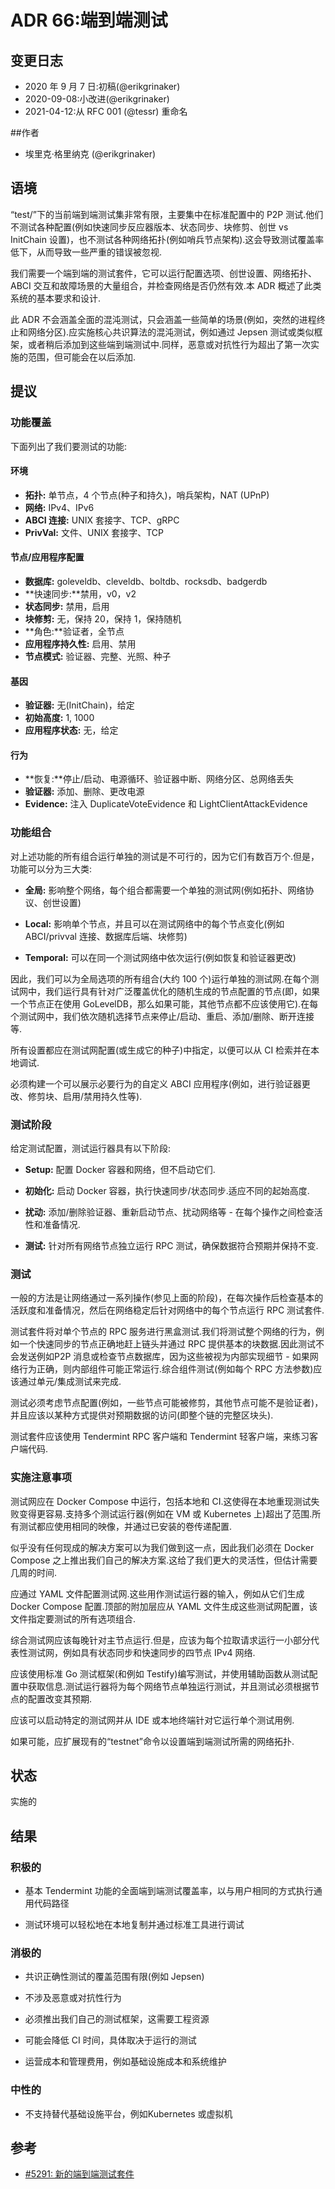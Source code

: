 # ADR 66:端到端测试

## 变更日志

- 2020 年 9 月 7 日:初稿(@erikgrinaker)
- 2020-09-08:小改进(@erikgrinaker)
- 2021-04-12:从 RFC 001 (@tessr) 重命名

##作者

- 埃里克·格里纳克 (@erikgrinaker)

## 语境

“test/”下的当前端到端测试集非常有限，主要集中在标准配置中的 P2P 测试.他们不测试各种配置(例如快速同步反应器版本、状态同步、块修剪、创世 vs InitChain 设置)，也不测试各种网络拓扑(例如哨兵节点架构).这会导致测试覆盖率低下，从而导致一些严重的错误被忽视.

我们需要一个端到端的测试套件，它可以运行配置选项、创世设置、网络拓扑、ABCI 交互和故障场景的大量组合，并检查网络是否仍然有效.本 ADR 概述了此类系统的基本要求和设计.

此 ADR 不会涵盖全面的混沌测试，只会涵盖一些简单的场景(例如，突然的进程终止和网络分区).应实施核心共识算法的混沌测试，例如通过 Jepsen 测试或类似框架，或者稍后添加到这些端到端测试中.同样，恶意或对抗性行为超出了第一次实施的范围，但可能会在以后添加.

## 提议

### 功能覆盖

下面列出了我们要测试的功能:

#### 环境

- **拓扑:** 单节点，4 个节点(种子和持久)，哨兵架构，NAT (UPnP)
- **网络:** IPv4、IPv6
- **ABCI 连接:** UNIX 套接字、TCP、gRPC
- **PrivVal:** 文件、UNIX 套接字、TCP

#### 节点/应用程序配置

- **数据库:** goleveldb、cleveldb、boltdb、rocksdb、badgerdb
- **快速同步:**禁用，v0，v2
- **状态同步:** 禁用，启用
- **块修剪:** 无，保持 20，保持 1，保持随机
- **角色:**验证者，全节点
- **应用程序持久性:** 启用、禁用
- **节点模式:** 验证器、完整、光照、种子

#### 基因

- **验证器:** 无(InitChain)，给定
- **初始高度:** 1, 1000
- **应用程序状态:** 无，给定

#### 行为

- **恢复:**停止/启动、电源循环、验证器中断、网络分区、总网络丢失
- **验证器:** 添加、删除、更改电源
- **Evidence:** 注入 DuplicateVoteEvidence 和 LightClientAttackEvidence

### 功能组合

对上述功能的所有组合运行单独的测试是不可行的，因为它们有数百万个.但是，功能可以分为三大类:

- **全局:** 影响整个网络，每个组合都需要一个单独的测试网(例如拓扑、网络协议、创世设置)

- **Local:** 影响单个节点，并且可以在测试网络中的每个节点变化(例如 ABCI/privval 连接、数据库后端、块修剪)

- **Temporal:** 可以在同一个测试网络中依次运行(例如恢复和验证器更改)

因此，我们可以为全局选项的所有组合(大约 100 个)运行单独的测试网.在每个测试网中，我们运行具有针对广泛覆盖优化的随机生成的节点配置的节点(即，如果一个节点正在使用 GoLevelDB，那么如果可能，其他节点都不应该使用它).在每个测试网中，我们依次随机选择节点来停止/启动、重启、添加/删除、断开连接等.

所有设置都应在测试网配置(或生成它的种子)中指定，以便可以从 CI 检索并在本地调试.

必须构建一个可以展示必要行为的自定义 ABCI 应用程序(例如，进行验证器更改、修剪块、启用/禁用持久性等).

### 测试阶段

给定测试配置，测试运行器具有以下阶段:

- **Setup:** 配置 Docker 容器和网络，但不启动它们.

- **初始化:** 启动 Docker 容器，执行快速同步/状态同步.适应不同的起始高度.

- **扰动:** 添加/删除验证器、重新启动节点、扰动网络等 - 在每个操作之间检查活性和准备情况.

- **测试:** 针对所有网络节点独立运行 RPC 测试，确保数据符合预期并保持不变.

### 测试

一般的方法是让网络通过一系列操作(参见上面的阶段)，在每次操作后检查基本的活跃度和准备情况，然后在网络稳定后针对网络中的每个节点运行 RPC 测试套件.

测试套件将对单个节点的 RPC 服务进行黑盒测试.我们将测试整个网络的行为，例如一个快速同步的节点正确地赶上链头并通过 RPC 提供基本的块数据.因此测试不会发送例如P2P 消息或检查节点数据库，因为这些被视为内部实现细节 - 如果网络行为正确，则内部组件可能正常运行.综合组件测试(例如每个 RPC 方法参数)应该通过单元/集成测试来完成.

测试必须考虑节点配置(例如，一些节点可能被修剪，其他节点可能不是验证者)，并且应该以某种方式提供对预期数据的访问(即整个链的完整区块头).

测试套件应该使用 Tendermint RPC 客户端和 Tendermint 轻客户端，来练习客户端代码.

### 实施注意事项

测试网应在 Docker Compose 中运行，包括本地和 CI.这使得在本地重现测试失败变得更容易.支持多个测试运行器(例如在 VM 或 Kubernetes 上)超出了范围.所有测试都应使用相同的映像，并通过已安装的卷传递配置.

似乎没有任何现成的解决方案可以为我们做到这一点，因此我们必须在 Docker Compose 之上推出我们自己的解决方案.这给了我们更大的灵活性，但估计需要几周的时间.

应通过 YAML 文件配置测试网.这些用作测试运行器的输入，例如从它们生成 Docker Compose 配置.顶部的附加层应从 YAML 文件生成这些测试网配置，该文件指定要测试的所有选项组合.

综合测试网应该每晚针对主节点运行.但是，应该为每个拉取请求运行一小部分代表性测试网，例如具有状态同​​步和快速同步的四节点 IPv4 网络.

应该使用标准 Go 测试框架(和例如 Testify)编写测试，并使用辅助函数从测试配置中获取信息.测试运行器将为每个网络节点单独运行测试，并且测试必须根据节点的配置改变其预期.

应该可以启动特定的测试网并从 IDE 或本地终端针对它运行单个测试用例.

如果可能，应扩展现有的“testnet”命令以设置端到端测试所需的网络拓扑.

## 状态

实施的

## 结果

### 积极的

- 基本 Tendermint 功能的全面端到端测试覆盖率，以与用户相同的方式执行通用代码路径

- 测试环境可以轻松地在本地复制并通过标准工具进行调试

### 消极的

- 共识正确性测试的覆盖范围有限(例如 Jepsen)

- 不涉及恶意或对抗性行为

- 必须推出我们自己的测试框架，这需要工程资源

- 可能会降低 CI 时间，具体取决于运行的测试

- 运营成本和管理费用，例如基础设施成本和系统维护

### 中性的

- 不支持替代基础设施平台，例如Kubernetes 或虚拟机

## 参考

- [#5291: 新的端到端测试套件](https://github.com/tendermint/tendermint/issues/5291)
